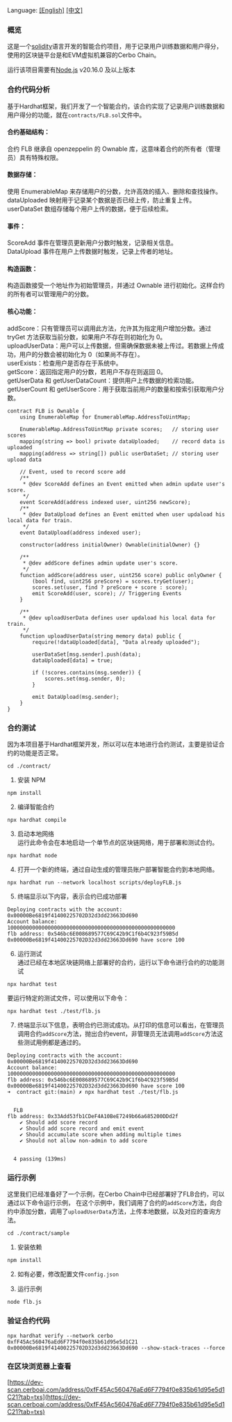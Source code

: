 Language: [[English]](../chain/README.md) [[中文]](./README-Chain-cn.md)

### 概览
这是一个[solidity](https://soliditylang.org/)语言开发的智能合约项目，用于记录用户训练数据和用户得分，使用的区块链平台是和EVM虚拟机兼容的Cerbo Chain。

运行该项目需要有[Node.js](https://nodejs.org/en) v20.16.0 及以上版本

### 合约代码分析
基于Hardhat框架，我们开发了一个智能合约，该合约实现了记录用户训练数据和用户得分的功能，就在`contracts/FLB.sol`文件中。

#### 合约基础结构：
合约 FLB 继承自 openzeppelin 的 Ownable 库，这意味着合约的所有者（管理员）具有特殊权限。
#### 数据存储：
使用 EnumerableMap 来存储用户的分数，允许高效的插入、删除和查找操作。  
dataUploaded 映射用于记录某个数据是否已经上传，防止重复上传。    
userDataSet 数组存储每个用户上传的数据，便于后续检索。
#### 事件：
ScoreAdd 事件在管理员更新用户分数时触发，记录相关信息。  
DataUpload 事件在用户上传数据时触发，记录上传者的地址。
#### 构造函数：
构造函数接受一个地址作为初始管理员，并通过 Ownable 进行初始化。这样合约的所有者可以管理用户的分数。
#### 核心功能：
addScore：只有管理员可以调用此方法，允许其为指定用户增加分数。通过 tryGet 方法获取当前分数，如果用户不存在则初始化为 0。  
uploadUserData：用户可以上传数据，但需确保数据未被上传过。若数据上传成功，用户的分数会被初始化为 0（如果尚不存在）。  
userExists：检查用户是否存在于系统中。  
getScore：返回指定用户的分数，若用户不存在则返回 0。  
getUserData 和 getUserDataCount：提供用户上传数据的检索功能。  
getUserCount 和 getUserScore：用于获取当前用户的数量和按索引获取用户分数。

```solidity
contract FLB is Ownable {
    using EnumerableMap for EnumerableMap.AddressToUintMap;

    EnumerableMap.AddressToUintMap private scores;   // storing user scores
    mapping(string => bool) private dataUploaded;    // record data is uploaded
    mapping(address => string[]) public userDataSet; // storing user upload data

    // Event, used to record score add
    /**
     * @dev ScoreAdd defines an Event emitted when admin update user's score.
     */
    event ScoreAdd(address indexed user, uint256 newScore);
    /**
     * @dev DataUpload defines an Event emitted when user updaload his local data for train.
     */
    event DataUpload(address indexed user);

    constructor(address initialOwner) Ownable(initialOwner) {}

    /**
     * @dev addScore defines admin update user's score.
     */
    function addScore(address user, uint256 score) public onlyOwner {
        (bool find, uint256 preScore) = scores.tryGet(user);
        scores.set(user, find ? preScore + score : score);
        emit ScoreAdd(user, score); // Triggering Events
    }

    /**
     * @dev uploadUserData defines user updaload his local data for train.
     */
    function uploadUserData(string memory data) public {
        require(!dataUploaded[data], "Data already uploaded");

        userDataSet[msg.sender].push(data);
        dataUploaded[data] = true;

        if (!scores.contains(msg.sender)) {
            scores.set(msg.sender, 0);
        }

        emit DataUpload(msg.sender);
    }
}
```

### 合约测试

因为本项目基于Hardhat框架开发，所以可以在本地进行合约测试，主要是验证合约的功能是否正常。

`cd ./contract/`

1. 安装 NPM

`npm install`

2. 编译智能合约

`npx hardhat compile`

3. 启动本地网络  
   运行此命令会在本地启动一个单节点的区块链网络，用于部署和测试合约。

`npx hardhat node`

4. 打开一个新的终端，通过自动生成的管理员账户部署智能合约到本地网络。

`npx hardhat run --network localhost scripts/deployFLB.js`

5. 终端显示以下内容，表示合约已成功部署

```
Deploying contracts with the account: 0x00000Be6819f41400225702D32d3dd23663Dd690
Account balance: 100000000000000000000000000000000000000000000000000000
flb address: 0x546bc6E008689577C69C42b9C1f6b4C923f59B5d
0x00000Be6819f41400225702D32d3dd23663Dd690 have score 100
```

6. 运行测试  
   通过已经在本地区块链网络上部署好的合约，运行以下命令进行合约的功能测试

`npx hardhat test`

要运行特定的测试文件，可以使用以下命令：

`npx hardhat test ./test/flb.js`

7. 终端显示以下信息，表明合约已测试成功。从打印的信息可以看出，在管理员调用合约`addScore`方法，抛出合约event，非管理员无法调用`addScore`方法这些测试用例都是通过的。

```
Deploying contracts with the account: 0x00000Be6819f41400225702D32d3dd23663Dd690
Account balance: 100000000000000000000000000000000000000000000000000000
flb address: 0x546bc6E008689577C69C42b9C1f6b4C923f59B5d
0x00000Be6819f41400225702D32d3dd23663Dd690 have score 100
➜  contract git:(main) ✗ npx hardhat test ./test/flb.js


  FLB
flb address: 0x33Add53fb1CDeF4A10BeE7249b66a685200DDd2f
    ✔ Should add score record
    ✔ Should add score record and emit event
    ✔ Should accumulate score when adding multiple times
    ✔ Should not allow non-admin to add score


  4 passing (139ms)
```

### 运行示例
这里我们已经准备好了一个示例，在Cerbo Chain中已经部署好了FLB合约，可以通过以下命令运行示例，
在这个示例中，我们调用了合约的`addScore`方法，向合约中添加分数，调用了`uploadUserData`方法，上传本地数据，以及对应的查询方法。

`cd ./contract/sample`

1. 安装依赖

`npm install`

2. 如有必要，修改配置文件`config.json`

3. 运行示例

`node flb.js`

### 验证合约代码

`npx hardhat verify --network cerbo 0xfF45Ac560476aEd6F7794f0e835b61d95e5d1C21 0x00000Be6819f41400225702D32d3dd23663Dd690 --show-stack-traces --force`

### 在区块浏览器上查看

[https://dev-scan.cerboai.com/address/0xfF45Ac560476aEd6F7794f0e835b61d95e5d1C21?tab=txs](https://dev-scan.cerboai.com/address/0xfF45Ac560476aEd6F7794f0e835b61d95e5d1C21?tab=txs)